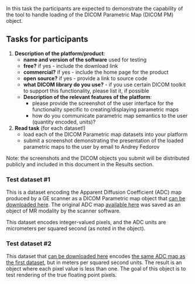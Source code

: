 In this task the participants are expected to demonstrate the capability of the tool to handle loading of the DICOM Parametric Map \(DICOM PM\) object.

## Tasks for participants

1. **Description of the platform/product**:
   * **name and version of the software** used for testing
   * **free?** if yes - include the download link
   * **commercial?** if yes - include the home page for the product
   * **open source?** if yes - provide a link to source code
   * **what DICOM library do you use?** - if you use certain DICOM toolkit to support this functionality, please list it, if possible
   * **Description of the relevant features of the platform**:
     * please provide the screenshot of the user interface for the functionality specific to creating/displaying parametric maps
     * how do you communicate parametric map semantics to the user \(quantity encoded, units\)?
2. **Read task** \(for each dataset!\)
   * load each of the DICOM Parametric map datasets into your platform
   * submit a screenshot demonstrating the presentation of the loaded parametric maps to the user by email to Andrey Fedorov

Note: the screenshots and the DICOM objects you submit will be distributed publicly and included in this document in the Results section.

### Test dataset #1

This is a dataset encoding the Apparent Diffusion Coefficient \(ADC\) map produced by a GE scanner as a DICOM Parametric map object that [can be downloaded here](http://slicer.kitware.com/midas3/download/item/257241/paramap.dcm.zip). The original ADC map [available here](http://slicer.kitware.com/midas3/download/item/126196/701-ADCb500.zip) was saved as an object of MR modality by the scanner software.

This dataset encodes integer-valued pixels, and the ADC units are micrometers per squared second \(as noted in the object\).

### Test dataset #2

This dataset that [can be downloaded here](http://slicer.kitware.com/midas3/download/item/257243/paramap-float.dcm.zip) encodes [the same ADC map as the first dataset](http://slicer.kitware.com/midas3/download/item/126196/701-ADCb500.zip), but in meters per squared second units. The result is an object where each pixel value is less than one. The goal of this object is to test rendering of the true floating point pixels.
